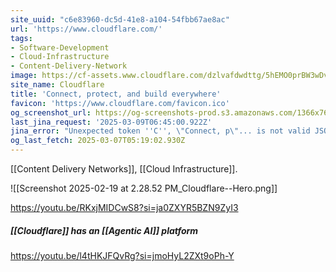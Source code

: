 ```yaml
---
site_uuid: "c6e83960-dc5d-41e8-a104-54fbb67ae8ac"
url: 'https://www.cloudflare.com/'
tags:
- Software-Development
- Cloud-Infrastructure
- Content-Delivery-Network
image: https://cf-assets.www.cloudflare.com/dzlvafdwdttg/5hEMO0prBW3wDvchZU0iBZ/8e05bb4c55f8906e58d09dbc861c0f22/CF_logo_horizontal_singlecolor_wht.svg
site_name: Cloudflare
title: 'Connect, protect, and build everywhere'
favicon: 'https://www.cloudflare.com/favicon.ico'
og_screenshot_url: https://og-screenshots-prod.s3.amazonaws.com/1366x768/80/false/a6ad87b96b6f44b6b903d3db0d28b0f75e62c6ec246afd9e218723c6168baad3.jpeg
last_jina_request: '2025-03-09T06:45:00.922Z'
jina_error: "Unexpected token ''C'', \"Connect, p\"... is not valid JSON"
og_last_fetch: 2025-03-07T05:19:02.930Z
---
```

[[Content Delivery Networks]], [[Cloud Infrastructure]]. 

![[Screenshot 2025-02-19 at 2.28.52 PM_Cloudflare--Hero.png]]

https://youtu.be/RKxjMIDCwS8?si=ja0ZXYR5BZN9ZyI3

##### [[Cloudflare]] has an [[Agentic AI]] platform

https://youtu.be/l4tHKJFQvRg?si=jmoHyL2ZXt9oPh-Y
